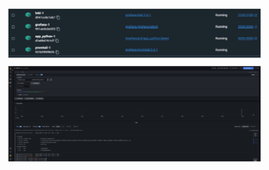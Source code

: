![Docker](/monitoring/screenshots/docker.png?raw=true "Docker")

![Grafana](/monitoring/screenshots/grafana.png?raw=true "Grafana")
